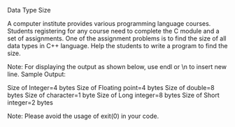 Data Type Size

A computer institute provides various programming language courses. Students registering for any course need to complete the C module and a set of assignments. One of the assignment problems is to find the size of all data types in C++ language. Help the students to write a program to find the size.

Note: For displaying the output as shown below, use endl or \n to insert new line.
Sample Output:

Size of Integer=4 bytes
Size of Floating point=4 bytes
Size of double=8 bytes
Size of character=1 byte
Size of Long integer=8 bytes
Size of Short integer=2 bytes

Note: Please avoid the usage of exit(0) in your code.  
